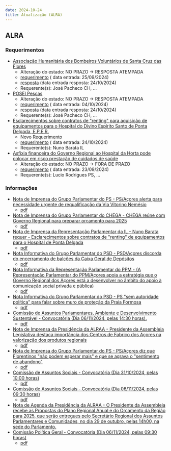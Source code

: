```yaml
---
date: 2024-10-24
title: Atualização (ALRA)
---
```

## ALRA

### Requerimentos

* [Associação Humanitária dos Bombeiros Voluntários de Santa Cruz das Flores](http://base.alra.pt:82/4DACTION/w_pesquisa_registo/4/8524)
  * Alteração do estado: NO PRAZO → RESPOSTA ATEMPADA
  * [requerimento](http://base.alra.pt:82/Doc_Req/XIIIreque160.pdf) ( data entrada: 25/09/2024)
  * [resposta](http://base.alra.pt:82/Doc_Req/XIIIrequeresp160.pdf) (data entrada resposta: 24/10/2024)
  * Requerente(s): José Pacheco CH, ...
* [POSEI Pescas](http://base.alra.pt:82/4DACTION/w_pesquisa_registo/4/8535)
  * Alteração do estado: NO PRAZO → RESPOSTA ATEMPADA
  * [requerimento](http://base.alra.pt:82/Doc_Req/XIIIreque168.pdf) ( data entrada: 04/10/2024)
  * [resposta](http://base.alra.pt:82/Doc_Req/XIIIrequeresp168.pdf) (data entrada resposta: 24/10/2024)
  * Requerente(s): José Pacheco CH, ...
* [Esclarecimentos sobre contratos de "renting" para aquisição de equipamentos para o Hospital do Divino Espírito Santo de Ponta Delgada, E.P.E.R.](http://base.alra.pt:82/4DACTION/w_pesquisa_registo/4/8566)
  * Novo Requerimento
  * [requerimento](http://base.alra.pt:82/Doc_Req/XIIIreque188.pdf) ( data entrada: 24/10/2024)
  * Requerente(s): Nuno Barata IL
* [Asfixia financeira do Governo Regional ao Hospital da Horta pode colocar em risco prestação de cuidados de saúde](http://base.alra.pt:82/4DACTION/w_pesquisa_registo/4/8519)
  * Alteração do estado: NO PRAZO → FORA DE PRAZO
  * [requerimento](http://base.alra.pt:82/Doc_Req/XIIIreque156.pdf) ( data entrada: 23/09/2024)
  * Requerente(s): Lucio Rodrigues PS, ...

### Informações

* [Nota de Imprensa do Grupo Parlamentar do PS - PS/Açores alerta para necessidade urgente de requalificação da Via Vitorino Nemésio](http://base.alra.pt:82/4DACTION/w_pesquisa_registo/8/20490)
  * [pdf](http://base.alra.pt:82/Doc_Noticias/NI20490.pdf)
* [Nota de Imprensa do Grupo Parlamentar do CHEGA - CHEGA reúne com Governo Regional para preparar orçamento para 2025](http://base.alra.pt:82/4DACTION/w_pesquisa_registo/8/20491)
  * [pdf](http://base.alra.pt:82/Doc_Noticias/NI20491.pdf)
* [Nota de Imprensa da Representação Parlamentar da IL - Nuno Barata requer - Esclarecimentos sobre contratos de "renting" de equipamentos para o Hospital de Ponta Delgada](http://base.alra.pt:82/4DACTION/w_pesquisa_registo/8/20492)
  * [pdf](http://base.alra.pt:82/Doc_Noticias/NI20492.pdf)
* [Nota Informativa do Grupo Parlamentar do PSD - PSD/Açores discorda do encerramento de balcões da Caixa Geral de Depósitos](http://base.alra.pt:82/4DACTION/w_pesquisa_registo/8/20493)
  * [pdf](http://base.alra.pt:82/Doc_Noticias/NI20493.pdf)
* [Nota Informativa da Representação Parlamentar do PPM - (A Representação Parlamentar do PPM/Açores apoia a estratégia que o Governo Regional dos Açores está a desenvolver no âmbito do apoio à comunicação social privada e pública)](http://base.alra.pt:82/4DACTION/w_pesquisa_registo/8/20494)
  * [pdf](http://base.alra.pt:82/Doc_Noticias/NI20494.pdf)
* [Nota Informativa do Grupo Parlamentar do PSD - PS "sem autoridade política" para falar sobre muro de proteção da Praia Formosa](http://base.alra.pt:82/4DACTION/w_pesquisa_registo/8/20495)
  * [pdf](http://base.alra.pt:82/Doc_Noticias/NI20495.pdf)
* [Comissão de Assuntos Parlamentares, Ambiente e Desenvolvimento Sustentável - Convocatória (Dia 06/11/2024, pelas 14:30 horas).](http://base.alra.pt:82/4DACTION/w_pesquisa_registo/8/20496)
  * [pdf](http://base.alra.pt:82/Doc_Noticias/NI20496.pdf)
* [Nota de Imprensa da Presidência da ALRAA - Presidente da Assembleia Legislativa destaca importância dos Centros de Fabrico dos Açores na valorização dos produtos regionais](http://base.alra.pt:82/4DACTION/w_pesquisa_registo/8/20497)
  * [pdf](http://base.alra.pt:82/Doc_Noticias/NI20497.pdf)
* [Nota de Imprensa do Grupo Parlamentar do PS - PS/Açores diz que Florentinos "não podem esperar mais" e que se agrava o "sentimento de abandono"](http://base.alra.pt:82/4DACTION/w_pesquisa_registo/8/20498)
  * [pdf](http://base.alra.pt:82/Doc_Noticias/NI20498.pdf)
* [Comissão de Assuntos Sociais - Convocatória (Dia 31/10/2024, pelas 10:00 horas)](http://base.alra.pt:82/4DACTION/w_pesquisa_registo/8/20499)
  * [pdf](http://base.alra.pt:82/Doc_Noticias/NI20499.pdf)
* [Comissão de Assuntos Sociais - Convocatória (Dia 06/11/2024, pelas 09:30 horas)](http://base.alra.pt:82/4DACTION/w_pesquisa_registo/8/20500)
  * [pdf](http://base.alra.pt:82/Doc_Noticias/NI20500.pdf)
* [Nota de Agenda da Presidência da ALRAA - O Presidente da Assembleia recebe as Propostas do Plano Regional Anual e do Orçamento da Região para 2025, que serão entregues pelo Secretário Regional dos Assuntos Parlamentares e Comunidades, no dia 29 de outubro, pelas 14h00, na sede do Parlamento.](http://base.alra.pt:82/4DACTION/w_pesquisa_registo/8/20501)
* [Comissão Política Geral - Convocatória (Dia 06/11/2024, pelas 09:30 horas)](http://base.alra.pt:82/4DACTION/w_pesquisa_registo/8/20502)
  * [pdf](http://base.alra.pt:82/Doc_Noticias/NI20502.pdf)
